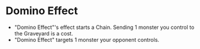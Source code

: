 # Domino Effect

*   "Domino Effect"'s effect starts a Chain. Sending 1 monster you control to the Graveyard is a cost.
*   "Domino Effect" targets 1 monster your opponent controls.
